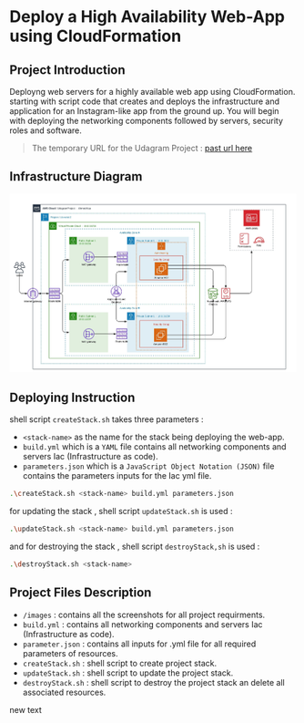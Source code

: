 # **Deploy a High Availability Web-App using CloudFormation**
## **Project Introduction**
Deployng web servers for a highly available web app using CloudFormation. starting with script code that creates and deploys the infrastructure and application for an Instagram-like app from the ground up. You will begin with deploying the networking components followed by servers, security roles and software. 
> The temporary URL for the Udagram Project : [past url here]()
## **Infrastructure Diagram**


![Diagram](images/Blank%20Diagram%20project.jpeg)
## Deploying Instruction
shell script `createStack.sh` takes three parameters :
- `<stack-name>` as the name for the stack being deploying the web-app.
- `build.yml` which is a `YAML` file contains all networking components and servers Iac (Infrastructure as code).
- `parameters.json` which is a `JavaScript Object Notation (JSON)` file contains the parameters inputs for the Iac yml file.
```sh 
.\createStack.sh <stack-name> build.yml parameters.json 
```
for updating the stack , shell script `updateStack.sh` is used :
```sh
.\updateStack.sh <stack-name> build.yml parameters.json 
```
and for destroying the stack , shell script `destroyStack,sh` is used :
```sh
.\destroyStack.sh <stack-name>
```
## Project Files Description 
- `/images` : contains all the screenshots for all project requirments.
- `build.yml` : contains all networking components and servers Iac (Infrastructure as code).
- `parameter.json` : contains all inputs for .yml file for all required parameters of resources.
- `createStack.sh` : shell script to create project stack.
- `updateStack.sh` : shell script to update the project stack.
- `destroyStack.sh` : shell script to destroy the project stack an delete all associated resources.


new text